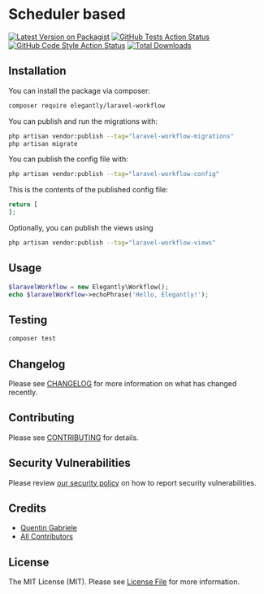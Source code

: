 # Scheduler based

[![Latest Version on Packagist](https://img.shields.io/packagist/v/elegantly/laravel-workflow.svg?style=flat-square)](https://packagist.org/packages/elegantly/laravel-workflow)
[![GitHub Tests Action Status](https://img.shields.io/github/actions/workflow/status/elegantengineeringtech/laravel-workflow/run-tests.yml?branch=main&label=tests&style=flat-square)](https://github.com/elegantengineeringtech/laravel-workflow/actions?query=workflow%3Arun-tests+branch%3Amain)
[![GitHub Code Style Action Status](https://img.shields.io/github/actions/workflow/status/elegantengineeringtech/laravel-workflow/fix-php-code-style-issues.yml?branch=main&label=code%20style&style=flat-square)](https://github.com/elegantengineeringtech/laravel-workflow/actions?query=workflow%3A"Fix+PHP+code+style+issues"+branch%3Amain)
[![Total Downloads](https://img.shields.io/packagist/dt/elegantly/laravel-workflow.svg?style=flat-square)](https://packagist.org/packages/elegantly/laravel-workflow)

## Installation

You can install the package via composer:

```bash
composer require elegantly/laravel-workflow
```

You can publish and run the migrations with:

```bash
php artisan vendor:publish --tag="laravel-workflow-migrations"
php artisan migrate
```

You can publish the config file with:

```bash
php artisan vendor:publish --tag="laravel-workflow-config"
```

This is the contents of the published config file:

```php
return [
];
```

Optionally, you can publish the views using

```bash
php artisan vendor:publish --tag="laravel-workflow-views"
```

## Usage

```php
$laravelWorkflow = new Elegantly\Workflow();
echo $laravelWorkflow->echoPhrase('Hello, Elegantly!');
```

## Testing

```bash
composer test
```

## Changelog

Please see [CHANGELOG](CHANGELOG.md) for more information on what has changed recently.

## Contributing

Please see [CONTRIBUTING](CONTRIBUTING.md) for details.

## Security Vulnerabilities

Please review [our security policy](../../security/policy) on how to report security vulnerabilities.

## Credits

-   [Quentin Gabriele](https://github.com/QuentinGab)
-   [All Contributors](../../contributors)

## License

The MIT License (MIT). Please see [License File](LICENSE.md) for more information.
